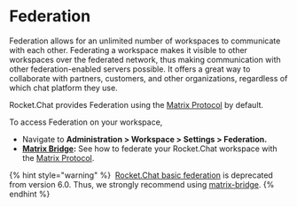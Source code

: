 # Federation

Federation allows for an unlimited number of workspaces to communicate with each other. Federating a workspace makes it visible to other workspaces over the federated network, thus making communication with other federation-enabled servers possible. It offers a great way to collaborate with partners, customers, and other organizations, regardless of which chat platform they use.

Rocket.Chat provides Federation using the [Matrix Protocol](https://matrix.org/) by default.

To access Federation on your workspace,

* Navigate to **Administration > Workspace > Settings > Federation.**
* [**Matrix Bridge**](matrix-bridge/)**:** See how to federate your Rocket.Chat workspace with the [Matrix Protocol](https://matrix.org/).

{% hint style="warning" %}
<img src="../../../../../.gitbook/assets/Deprecated (1).png" alt="" data-size="line"> [Rocket.Chat basic federation](../../../../workspace-administration/settings/federation/rocket.chat-federation) is deprecated from version 6.0. Thus, we strongly recommend using [matrix-bridge](matrix-bridge/ "mention").
{% endhint %}
